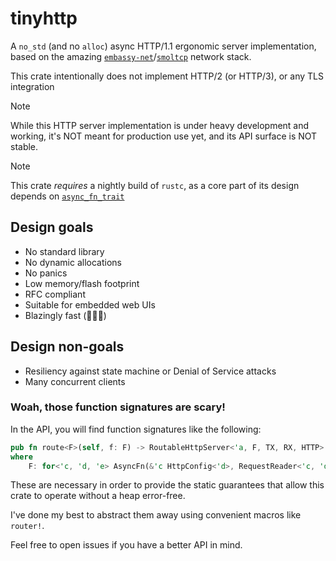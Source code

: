 # tinyhttp

A `no_std` (and no `alloc`) async HTTP/1.1 ergonomic server implementation, based on the amazing [`embassy-net`](https://github.com/embassy-rs/embassy)/[`smoltcp`](https://github.com/smoltcp-rs/smoltcp) network stack.

This crate intentionally does not implement HTTP/2 (or HTTP/3), or any TLS integration

> [!NOTE]  
> While this HTTP server implementation is under heavy development and working, it's NOT meant for production use yet, and its API surface is NOT stable.

> [!NOTE]  
> This crate _requires_ a nightly build of `rustc`, as a core part of its design depends on [`async_fn_trait`](https://doc.rust-lang.org/nightly/std/ops/trait.AsyncFn.html)

## Design goals
- No standard library
- No dynamic allocations
- No panics
- Low memory/flash footprint
- RFC compliant
- Suitable for embedded web UIs
- Blazingly fast (🚀🚀🚀)

## Design non-goals
- Resiliency against state machine or Denial of Service attacks
- Many concurrent clients

### Woah, those function signatures are scary!

In the API, you will find function signatures like the following:
```rs
pub fn route<F>(self, f: F) -> RoutableHttpServer<'a, F, TX, RX, HTTP>
where
    F: for<'c, 'd, 'e> AsyncFn(&'c HttpConfig<'d>, RequestReader<'c, 'd, 'e>, ResponseWriter<'c, 'd>) -> Result<HttpResponse, Error>
```
These are necessary in order to provide the static guarantees that allow this crate to operate without a heap error-free.

I've done my best to abstract them away using convenient macros like `router!`.

Feel free to open issues if you have a better API in mind.